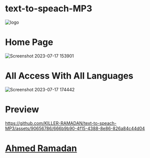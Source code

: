 # text-to-speach-MP3
![logo](https://github.com/KILLER-RAMADAN/text-to-speach-MP3/assets/90656786/68dd532a-4fa5-4c40-a866-fd14d5426e66)


# Home Page
![Screenshot 2023-07-17 153901](https://github.com/KILLER-RAMADAN/text-to-speach-MP3/assets/90656786/fda4ec35-619d-4816-90ed-5632b7369377)



# All Access With All Languages

![Screenshot 2023-07-17 174442](https://github.com/KILLER-RAMADAN/text-to-speach-MP3/assets/90656786/b3939a7c-f815-4cca-9c39-1dd714d2318a)



# Preview

https://github.com/KILLER-RAMADAN/text-to-speach-MP3/assets/90656786/666b9b90-4f15-4388-8e86-826a84c44d04


# [Ahmed Ramadan](https://mail.proton.me/u/0/inbox)


